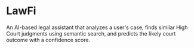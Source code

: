 # LawFi
An AI-based legal assistant that analyzes a user's case, finds similar High Court judgments using semantic search, and predicts the likely court outcome with a confidence score.
